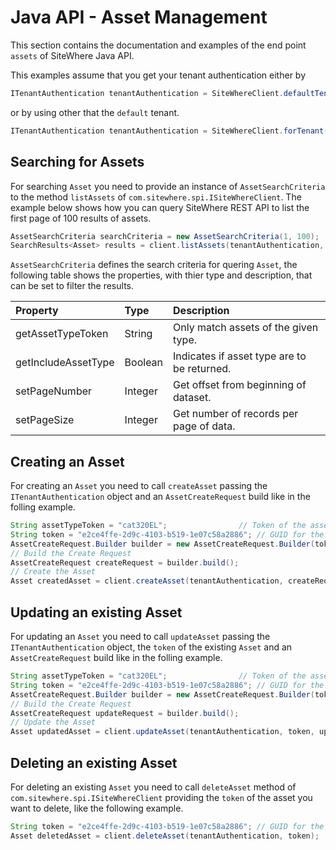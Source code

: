 # Java API - Asset Management

This section contains the documentation and examples of the end point `assets` of SiteWhere Java API.

This examples assume that you get your tenant authentication either by

```java
ITenantAuthentication tenantAuthentication = SiteWhereClient.defaultTenant();
```

or by using other that the `default` tenant.

```java
ITenantAuthentication tenantAuthentication = SiteWhereClient.forTenant("token", "auth");
```

## Searching for Assets

For searching `Asset` you need to provide an instance of `AssetSearchCriteria` to the method 
`listAssets` of `com.sitewhere.spi.ISiteWhereClient`. The example below shows how you can query SiteWhere REST API to list the first
page of 100 results of assets.

```java
AssetSearchCriteria searchCriteria = new AssetSearchCriteria(1, 100);
SearchResults<Asset> results = client.listAssets(tenantAuthentication, searchCriteria);
```

`AssetSearchCriteria` defines the search criteria for quering `Asset`, the following table shows the properties, with 
thier type and description, that can be set to filter the results.

| Property               | Type        | Description                                                    |
|:-----------------------|:------------|:---------------------------------------------------------------|
| getAssetTypeToken      | String      | Only match assets of the given type.                           |
| getIncludeAssetType    | Boolean     | Indicates if asset type are to be returned.                    |
| setPageNumber          | Integer     | Get offset from beginning of dataset.                          |
| setPageSize            | Integer     | Get number of records per page of data.                        |

## Creating an Asset

For creating an `Asset` you need to call `createAsset` passing the `ITenantAuthentication` object and an
`AssetCreateRequest` build like in the folling example.

```java
String assetTypeToken = "cat320EL";                // Token of the asset type
String token = "e2ce4ffe-2d9c-4103-b519-1e07c58a2886"; // GUID for the Asset
AssetCreateRequest.Builder builder = new AssetCreateRequest.Builder(token, assetTypeToken, "my asset");
// Build the Create Request
AssetCreateRequest createRequest = builder.build();
// Create the Asset
Asset createdAsset = client.createAsset(tenantAuthentication, createRequest);
```

## Updating an existing Asset

For updating an `Asset` you need to call `updateAsset` passing the `ITenantAuthentication` object,
the `token` of the existing `Asset` and an `AssetCreateRequest` build like in the folling example.

```java
String assetTypeToken = "cat320EL";                // Token of the asset type
String token = "e2ce4ffe-2d9c-4103-b519-1e07c58a2886"; // GUID for the Asset
AssetCreateRequest.Builder builder = new AssetCreateRequest.Builder(token, assetTypeToken, "my updated asset");
// Build the Create Request
AssetCreateRequest updateRequest = builder.build();
// Update the Asset
Asset updatedAsset = client.updateAsset(tenantAuthentication, token, updateRequest);
```

## Deleting an existing Asset

For deleting an existing `Asset` you need to call `deleteAsset` method of `com.sitewhere.spi.ISiteWhereClient`
providing the `token` of the asset you want to delete, like the following example.

```java
String token = "e2ce4ffe-2d9c-4103-b519-1e07c58a2886"; // GUID for the Asset
Asset deletedAsset = client.deleteAsset(tenantAuthentication, token);
```
